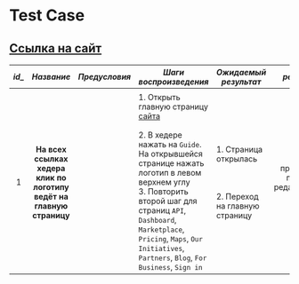 # Test Case
## [<span>Ссылка на сайт</span>](https://openweathermap.org/)
|***id_***|    ***Название***   |***Предусловия***|***Шаги воспроизведения***|***Ожидаемый результат***|***результат***|***Скриншот***|
|:--:|:--:|:--:|--|-|:--:|:--:|
|         |              |                 |                          |                         |                           ||
|  1  |**На всех ссылках хедера клик по логотипу ведёт на главную страницу**||1. Открыть главную страницу [<span>сайта</span>](https://openweathermap.org/)<br><br>2. В хедере нажать на `Guide`. На открывшейся странице нажать логотип в левом верхнем углу<br>3. Повторить второй шаг для страниц `API`, `Dashboard`, `Marketplace`, `Pricing`, `Maps`, `Our Initiatives`, `Partners`, `Blog`, `For Business`, `Sign in`|1. Страница открылась <br><br><br><br> 2. Переход на главную страницу | пройден/не пройден редактировать поле|![logo](https://github.com/SGsolod/Test_case/blob/development/test_case/images/Screenshot.png)|
